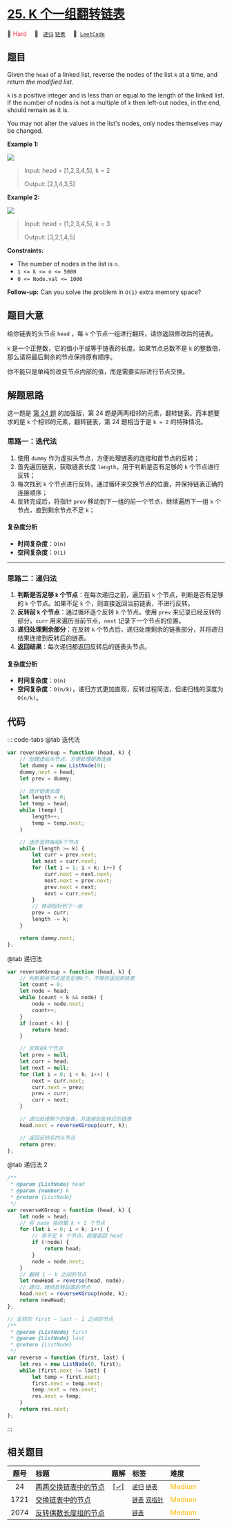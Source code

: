 # [25. K 个一组翻转链表](https://leetcode.com/problems/reverse-nodes-in-k-group)

🔴 <font color=#ff334b>Hard</font>&emsp; 🔖&ensp; [`递归`](/tag/recursion.md) [`链表`](/tag/linked-list.md)&emsp; 🔗&ensp;[`LeetCode`](https://leetcode.com/problems/reverse-nodes-in-k-group)

## 题目

Given the `head` of a linked list, reverse the nodes of the list `k` at a
time, and return _the modified list_.

`k` is a positive integer and is less than or equal to the length of the
linked list. If the number of nodes is not a multiple of `k` then left-out
nodes, in the end, should remain as it is.

You may not alter the values in the list's nodes, only nodes themselves may be
changed.

**Example 1:**

![](https://assets.leetcode.com/uploads/2020/10/03/reverse_ex1.jpg)

> Input: head = [1,2,3,4,5], k = 2
>
> Output: [2,1,4,3,5]

**Example 2:**

![](https://assets.leetcode.com/uploads/2020/10/03/reverse_ex2.jpg)

> Input: head = [1,2,3,4,5], k = 3
>
> Output: [3,2,1,4,5]

**Constraints:**

- The number of nodes in the list is `n`.
- `1 <= k <= n <= 5000`
- `0 <= Node.val <= 1000`

**Follow-up:** Can you solve the problem in `O(1)` extra memory space?

## 题目大意

给你链表的头节点 `head` ，每 `k` 个节点一组进行翻转，请你返回修改后的链表。

`k` 是一个正整数，它的值小于或等于链表的长度。如果节点总数不是 `k` 的整数倍，那么请将最后剩余的节点保持原有顺序。

你不能只是单纯的改变节点内部的值，而是需要实际进行节点交换。

## 解题思路

这一题是 [第 24 题](./0024.md) 的加强版，第 24 题是两两相邻的元素，翻转链表。而本题要求的是 `k` 个相邻的元素，翻转链表，第 24 题相当于是 `k = 2` 的特殊情况。

### 思路一：迭代法

1. 使用 `dummy` 作为虚拟头节点，方便处理链表的连接和首节点的反转；
2. 首先遍历链表，获取链表长度 `length`，用于判断是否有足够的 `k` 个节点进行反转；
3. 每次找到 `k` 个节点进行反转，通过循环来交换节点的位置，并保持链表正确的连接顺序；
4. 反转完成后，将指针 `prev` 移动到下一组的前一个节点，继续遍历下一组 `k` 个节点，直到剩余节点不足 `k`；

#### 复杂度分析

- **时间复杂度**：`O(n)`
- **空间复杂度**：`O(1)`

---

### 思路二：递归法

1. **判断是否足够 `k` 个节点**：在每次递归之前，遍历前 `k` 个节点，判断是否有足够的 `k` 个节点。如果不足 `k` 个，则直接返回当前链表，不进行反转。
2. **反转前 `k` 个节点**：通过循环逐个反转 `k` 个节点。使用 `prev` 来记录已经反转的部分，`curr` 用来遍历当前节点，`next` 记录下一个节点的位置。
3. **递归处理剩余部分**：在反转 `k` 个节点后，递归处理剩余的链表部分，并将递归结果连接到反转后的链表。
4. **返回结果**：每次递归都返回反转后的链表头节点。

#### 复杂度分析

- **时间复杂度**：`O(n)`
- **空间复杂度**：`O(n/k)`，递归方式更加直观，反转过程简洁，但递归栈的深度为 `O(n/k)`。

## 代码

::: code-tabs
@tab 迭代法

```javascript
var reverseKGroup = function (head, k) {
	// 创建虚拟头节点，方便处理链表连接
	let dummy = new ListNode(0);
	dummy.next = head;
	let prev = dummy;

	// 统计链表长度
	let length = 0;
	let temp = head;
	while (temp) {
		length++;
		temp = temp.next;
	}

	// 逐步反转每组k个节点
	while (length >= k) {
		let curr = prev.next;
		let next = curr.next;
		for (let i = 1; i < k; i++) {
			curr.next = next.next;
			next.next = prev.next;
			prev.next = next;
			next = curr.next;
		}
		// 移动指针到下一组
		prev = curr;
		length -= k;
	}

	return dummy.next;
};
```

@tab 递归法

```javascript
var reverseKGroup = function (head, k) {
	// 判断剩余节点是否足够k个，不够则返回原链表
	let count = 0;
	let node = head;
	while (count < k && node) {
		node = node.next;
		count++;
	}
	if (count < k) {
		return head;
	}

	// 反转前k个节点
	let prev = null;
	let curr = head;
	let next = null;
	for (let i = 0; i < k; i++) {
		next = curr.next;
		curr.next = prev;
		prev = curr;
		curr = next;
	}

	// 递归处理剩下的链表，并连接到反转后的链表
	head.next = reverseKGroup(curr, k);

	// 返回反转后的头节点
	return prev;
};
```

@tab 递归法 2

```javascript
/**
 * @param {ListNode} head
 * @param {number} k
 * @return {ListNode}
 */
var reverseKGroup = function (head, k) {
	let node = head;
	// 将 node 指向第 k + 1 个节点
	for (let i = 0; i < k; i++) {
		// 若不足 k 个节点，直接返回 head
		if (!node) {
			return head;
		}
		node = node.next;
	}
	// 翻转 1 ~ k 之间的节点
	let newHead = reverse(head, node);
	// 递归，继续反转后面的节点
	head.next = reverseKGroup(node, k);
	return newHead;
};

// 反转的 first ~ last - 1 之间的节点
/**
 * @param {ListNode} first
 * @param {ListNode} last
 * @return {ListNode}
 */
var reverse = function (first, last) {
	let res = new ListNode(0, first);
	while (first.next != last) {
		let temp = first.next;
		first.next = temp.next;
		temp.next = res.next;
		res.next = temp;
	}
	return res.next;
};
```

:::

## 相关题目

<!-- prettier-ignore -->
| 题号 | 标题 | 题解 | 标签 | 难度 |
| :------: | :------ | :------: | :------ | :------ |
| 24 | [两两交换链表中的节点](https://leetcode.com/problems/swap-nodes-in-pairs) | [[✓]](/problem/0024.md) |  [`递归`](/tag/recursion.md) [`链表`](/tag/linked-list.md) | <font color=#ffb800>Medium</font> |
| 1721 | [交换链表中的节点](https://leetcode.com/problems/swapping-nodes-in-a-linked-list) |  |  [`链表`](/tag/linked-list.md) [`双指针`](/tag/two-pointers.md) | <font color=#ffb800>Medium</font> |
| 2074 | [反转偶数长度组的节点](https://leetcode.com/problems/reverse-nodes-in-even-length-groups) |  |  [`链表`](/tag/linked-list.md) | <font color=#ffb800>Medium</font> |